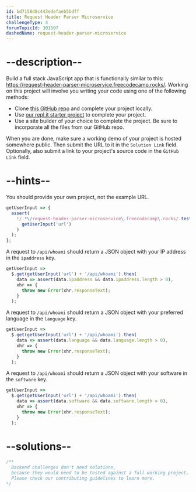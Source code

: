 ```yaml
---
id: bd7158d8c443edefaeb5bdff
title: Request Header Parser Microservice
challengeType: 4
forumTopicId: 301507
dashedName: request-header-parser-microservice
---
```


# --description--

Build a full stack JavaScript app that is functionally similar to this: <https://request-header-parser-microservice.freecodecamp.rocks/>. Working on this project will involve you writing your code using one of the following methods:

- Clone [this GitHub repo](https://github.com/freeCodeCamp/boilerplate-project-headerparser/) and complete your project locally.
- Use [our repl.it starter project](https://repl.it/github/freeCodeCamp/boilerplate-project-headerparser) to complete your project.
- Use a site builder of your choice to complete the project. Be sure to incorporate all the files from our GitHub repo.

When you are done, make sure a working demo of your project is hosted somewhere public. Then submit the URL to it in the `Solution Link` field. Optionally, also submit a link to your project's source code in the `GitHub Link` field.

# --hints--

You should provide your own project, not the example URL.

```js
getUserInput => {
  assert(
    !/.*\/request-header-parser-microservice\.freecodecamp\.rocks/.test(
      getUserInput('url')
    )
  );
};
```

A request to `/api/whoami` should return a JSON object with your IP address in the `ipaddress` key.

```js
getUserInput =>
  $.get(getUserInput('url') + '/api/whoami').then(
    data => assert(data.ipaddress && data.ipaddress.length > 0),
    xhr => {
      throw new Error(xhr.responseText);
    }
  );
```

A request to `/api/whoami` should return a JSON object with your preferred language in the `language` key.

```js
getUserInput =>
  $.get(getUserInput('url') + '/api/whoami').then(
    data => assert(data.language && data.language.length > 0),
    xhr => {
      throw new Error(xhr.responseText);
    }
  );
```

A request to `/api/whoami` should return a JSON object with your software in the `software` key.

```js
getUserInput =>
  $.get(getUserInput('url') + '/api/whoami').then(
    data => assert(data.software && data.software.length > 0),
    xhr => {
      throw new Error(xhr.responseText);
    }
  );
```

# --solutions--

```js
/**
  Backend challenges don't need solutions, 
  because they would need to be tested against a full working project. 
  Please check our contributing guidelines to learn more.
*/
```
